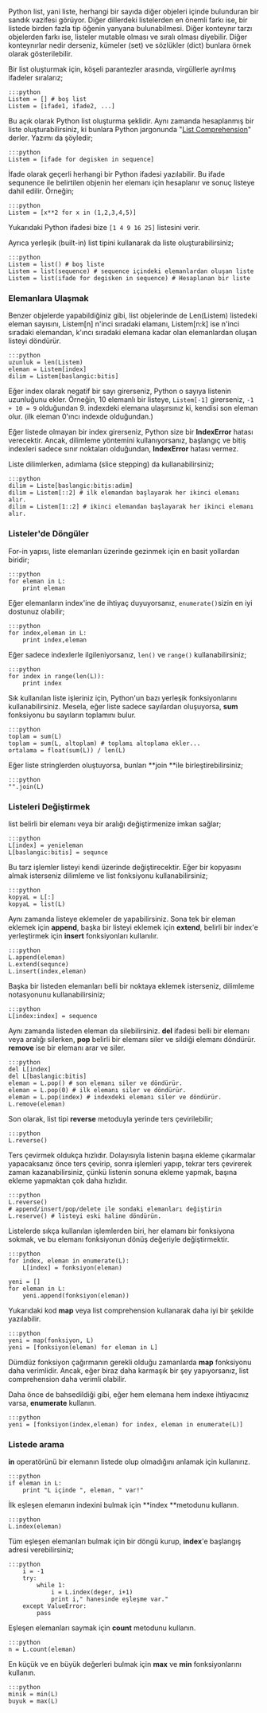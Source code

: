 <!--
.. date: 2012-12-30 00:09:02
.. title: Python list -- Bir çırpıda listeler
.. slug: list-dersleri-tutorial
.. description: Python listeleri hakkında baştan sonra bir yazı. Listelerde ekleme, çıkarma, arama, birleştirme, dilimleme, döngü'de kullanma gibi birçok özellik anlatılıyor.
-->


Python list, yani liste, herhangi bir sayıda diğer objeleri içinde
bulunduran bir sandık vazifesi görüyor. Diğer dillerdeki listelerden en
önemli farkı ise, bir listede birden fazla tip öğenin yanyana
bulunabilmesi. Diğer konteynır tarzı objelerden farkı ise, listeler
mutable olması ve sıralı olması diyebilir. Diğer konteynırlar nedir
derseniz, kümeler (set) ve sözlükler (dict) bunlara örnek olarak
gösterilebilir. <!-- TEASER_END -->

Bir list oluşturmak için, köşeli parantezler arasında, virgüllerle
ayrılmış ifadeler sıralarız;

    :::python
    Listem = [] # boş list
    Listem = [ifade1, ifade2, ...]

Bu açık olarak Python list oluşturma şeklidir. Aynı zamanda hesaplanmış
bir liste oluşturabilirsiniz, ki bunlara Python jargonunda "[List
Comprehension][]" derler. Yazımı da şöyledir;

    :::python
    Listem = [ifade for degisken in sequence]

İfade olarak geçerli herhangi bir Python ifadesi yazılabilir. Bu ifade
sequnence ile belirtilen objenin her elemanı için hesaplanır ve sonuç
listeye dahil edilir. Örneğin;

    :::python
    Listem = [x**2 for x in (1,2,3,4,5)]

Yukarıdaki Python ifadesi bize `[1 4 9 16 25]` listesini verir.

Ayrıca yerleşik (built-in) list tipini kullanarak da liste
oluşturabilirsiniz;

    :::python
    Listem = list() # boş liste
    Listem = list(sequence) # sequence içindeki elemanlardan oluşan liste
    Listem = list(ifade for degisken in sequence) # Hesaplanan bir liste

### Elemanlara Ulaşmak

Benzer objelerde yapabildiğiniz gibi, list objelerinde de Len(Listem)
listedeki eleman sayısını, Listem[n] n'inci sıradaki elamanı,
Listem[n:k] ise n'inci sıradaki elemandan, k'ıncı sıradaki elemana kadar
olan elemanlardan oluşan listeyi döndürür.

    :::python
    uzunluk = len(Listem)
    eleman = Listem[index]
    dilim = Listem[baslangic:bitis]

Eğer index olarak negatif bir sayı girerseniz, Python o sayıya listenin
uzunluğunu ekler. Örneğin, 10 elemanlı bir listeye, `Listem[-1]`
girerseniz, `-1 + 10 = 9` olduğundan 9. indexdeki elemana ulaşırsınız
ki, kendisi son eleman olur. (ilk eleman 0'ıncı indexde olduğundan.)

Eğer listede olmayan bir index girerseniz, Python size bir
**IndexError** hatası verecektir. Ancak, dilimleme yöntemini
kullanıyorsanız, başlangıç ve bitiş indexleri sadece sınır noktaları
olduğundan, **IndexError** hatası vermez.

Liste dilimlerken, adımlama (slice stepping) da kullanabilirsiniz;

    :::python
    dilim = Liste[baslangic:bitis:adim]
    dilim = Listem[::2] # ilk elemandan başlayarak her ikinci elemanı alır.
    dilim = Listem[1::2] # ikinci elemandan başlayarak her ikinci elemanı alır.

### Listeler'de Döngüler

For-in yapısı, liste elemanları üzerinde gezinmek için en basit
yollardan biridir;

    :::python
    for eleman in L:
        print eleman

Eğer elemanların index'ine de ihtiyaç duyuyorsanız, `enumerate()`sizin
en iyi dostunuz olabilir;

    :::python
    for index,eleman in L:
        print index,eleman

Eğer sadece indexlerle ilgileniyorsanız, `len()` ve `range()`
kullanabilirsiniz;

    :::python
    for index in range(len(L)):
        print index

Sık kullanılan liste işleriniz için, Python'un bazı yerleşik
fonksiyonlarını kullanabilirsiniz. Mesela, eğer liste sadece sayılardan
oluşuyorsa, **sum** fonksiyonu bu sayıların toplamını bulur.

    :::python
    toplam = sum(L)
    toplam = sum(L, altoplam) # toplamı altoplama ekler...
    ortalama = float(sum(L)) / len(L)

Eğer liste stringlerden oluştuyorsa, bunları **join **ile
birleştirebilirsiniz;

    :::python
    "".join(L)

### Listeleri Değiştirmek

list belirli bir elemanı veya bir aralığı değiştirmenize imkan sağlar;

    :::python
    L[index] = yenieleman
    L[baslangic:bitis] = sequnce

Bu tarz işlemler listeyi kendi üzerinde değiştirecektir. Eğer bir
kopyasını almak isterseniz dilimleme ve list fonksiyonu
kullanabilirsiniz;

    :::python
    kopyaL = L[:]
    kopyaL = list(L)

Aynı zamanda listeye eklemeler de yapabilirsiniz. Sona tek bir eleman
eklemek için **append**, başka bir listeyi eklemek için **extend**,
belirli bir index'e yerleştirmek için **insert** fonksiyonları
kullanılır.

    :::python
    L.append(eleman)
    L.extend(sequnce)
    L.insert(index,eleman)

Başka bir listeden elemanları belli bir noktaya eklemek isterseniz,
dilimleme notasyonunu kullanabilirsiniz;

    :::python
    L[index:index] = sequence

Aynı zamanda listeden eleman da silebilirsiniz. **del** ifadesi belli
bir elemanı veya aralığı silerken, **pop** belirli bir elemanı siler ve
sildiği elemanı döndürür. **remove** ise bir elemanı arar ve siler.

    :::python
    del L[index]
    del L[baslangic:bitis]
    eleman = L.pop() # son elemanı siler ve döndürür.
    eleman = L.pop(0) # ilk elemanı siler ve döndürür.
    eleman = L.pop(index) # indexdeki elemanı siler ve döndürür.
    L.remove(eleman)

Son olarak, list tipi **reverse** metoduyla yerinde ters çevirilebilir;

    :::python
    L.reverse()

Ters çevirmek oldukça hızlıdır. Dolayısıyla listenin başına ekleme
çıkarmalar yapacaksanız önce ters çevirip, sonra işlemleri yapıp, tekrar
ters çevirerek zaman kazanabilirsiniz, çünkü listenin sonuna ekleme
yapmak, başına ekleme yapmaktan çok daha hızlıdır.

    :::python
    L.reverse()
    # append/insert/pop/delete ile sondaki elemanları değiştirin
    L.reserve() # listeyi eski haline döndürün.

Listelerde sıkça kullanılan işlemlerden biri, her elamanı bir fonksiyona
sokmak, ve bu elemanı fonksiyonun dönüş değeriyle değiştirmektir.

    :::python
    for index, eleman in enumerate(L):
        L[index] = fonksiyon(eleman)
    
    yeni = []
    for eleman in L:
        yeni.append(fonksiyon(eleman))

Yukarıdaki kod **map** veya list comprehension kullanarak daha iyi bir
şekilde yazılabilir.

    :::python
    yeni = map(fonksiyon, L)
    yeni = [fonksiyon(eleman) for eleman in L]

Dümdüz fonksiyon çağırmanın gerekli olduğu zamanlarda **map** fonksiyonu
daha verimlidir. Ancak, eğer biraz daha karmaşık bir şey yapıyorsanız,
list comprehension daha verimli olabilir.

Daha önce de bahsedildiği gibi, eğer hem elemana hem indexe ihtiyacınız
varsa, **enumerate** kullanın.

    :::python
    yeni = [fonksiyon(index,eleman) for index, eleman in enumerate(L)]

### Listede arama

**in** operatörünü bir elemanın listede olup olmadığını anlamak için
kullanırız. 

    :::python
    if eleman in L:
        print "L içinde ", eleman, " var!"

İlk eşleşen elemanın indexini bulmak için **index **metodunu kullanın.

    :::python
    L.index(eleman)

Tüm eşleşen elemanları bulmak için bir döngü kurup, **index**'e
başlangış adresi verebilirsiniz;

    :::python
        i = -1
        try:
            while 1:
                i = L.index(deger, i+1)
                print i," hanesinde eşleşme var."
        except ValueError:
            pass

Eşleşen elemanları saymak için **count** metodunu kullanın.

    :::python
    n = L.count(eleman)

En küçük ve en büyük değerleri bulmak için **max** ve **min**
fonksiyonlarını kullanın.

    :::python
    minik = min(L)
    buyuk = max(L)

  [List Comprehension]: http://www.istihza.com/forum/viewtopic.php?f=25&t=331